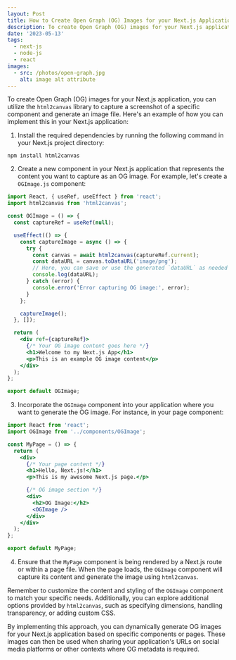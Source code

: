 ```yaml
---
layout: Post
title: How to Create Open Graph (OG) Images for your Next.js Application
description: To create Open Graph (OG) images for your Next.js application, you can utilize the html2canvas library to capture a screenshot of a specific component and generate an image file.
date: '2023-05-13'
tags:
  - next-js
  - node-js
  - react
images:
  - src: /photos/open-graph.jpg
    alt: image alt attribute
---
```


To create Open Graph (OG) images for your Next.js application, you can utilize the `html2canvas` library to capture a screenshot of a specific component and generate an image file. Here's an example of how you can implement this in your Next.js application:

1. Install the required dependencies by running the following command in your Next.js project directory:

```shell
npm install html2canvas
```

2. Create a new component in your Next.js application that represents the content you want to capture as an OG image. For example, let's create a `OGImage.js` component:

```jsx showLineNumbers
import React, { useRef, useEffect } from 'react';
import html2canvas from 'html2canvas';

const OGImage = () => {
  const captureRef = useRef(null);

  useEffect(() => {
    const captureImage = async () => {
      try {
        const canvas = await html2canvas(captureRef.current);
        const dataURL = canvas.toDataURL('image/png');
        // Here, you can save or use the generated `dataURL` as needed
        console.log(dataURL);
      } catch (error) {
        console.error('Error capturing OG image:', error);
      }
    };

    captureImage();
  }, []);

  return (
    <div ref={captureRef}>
      {/* Your OG image content goes here */}
      <h1>Welcome to my Next.js App</h1>
      <p>This is an example OG image content</p>
    </div>
  );
};

export default OGImage;
```

3. Incorporate the `OGImage` component into your application where you want to generate the OG image. For instance, in your page component:

```jsx showLineNumbers
import React from 'react';
import OGImage from '../components/OGImage';

const MyPage = () => {
  return (
    <div>
      {/* Your page content */}
      <h1>Hello, Next.js!</h1>
      <p>This is my awesome Next.js page.</p>

      {/* OG image section */}
      <div>
        <h2>OG Image:</h2>
        <OGImage />
      </div>
    </div>
  );
};

export default MyPage;
```

4. Ensure that the `MyPage` component is being rendered by a Next.js route or within a page file. When the page loads, the `OGImage` component will capture its content and generate the image using `html2canvas`.

Remember to customize the content and styling of the `OGImage` component to match your specific needs. Additionally, you can explore additional options provided by `html2canvas`, such as specifying dimensions, handling transparency, or adding custom CSS.

By implementing this approach, you can dynamically generate OG images for your Next.js application based on specific components or pages. These images can then be used when sharing your application's URLs on social media platforms or other contexts where OG metadata is required.